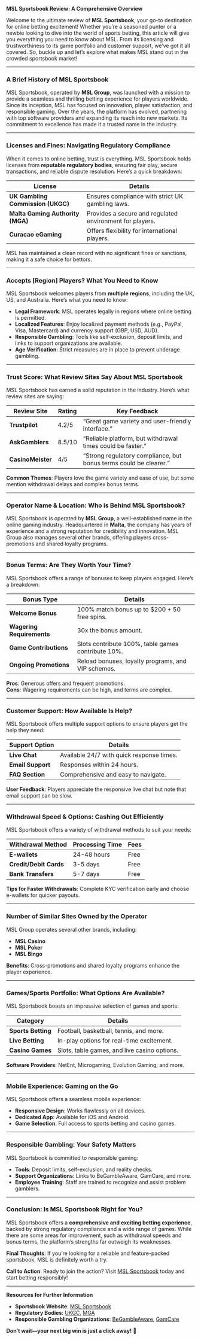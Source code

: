 **MSL Sportsbook Review: A Comprehensive Overview**  

Welcome to the ultimate review of **MSL Sportsbook**, your go-to destination for online betting excitement! Whether you’re a seasoned punter or a newbie looking to dive into the world of sports betting, this article will give you everything you need to know about MSL. From its licensing and trustworthiness to its game portfolio and customer support, we’ve got it all covered. So, buckle up and let’s explore what makes MSL stand out in the crowded sportsbook market!  

---

### **A Brief History of MSL Sportsbook**  
MSL Sportsbook, operated by **MSL Group**, was launched with a mission to provide a seamless and thrilling betting experience for players worldwide. Since its inception, MSL has focused on innovation, player satisfaction, and responsible gaming. Over the years, the platform has evolved, partnering with top software providers and expanding its reach into new markets. Its commitment to excellence has made it a trusted name in the industry.  

---

### **Licenses and Fines: Navigating Regulatory Compliance**  
When it comes to online betting, trust is everything. MSL Sportsbook holds licenses from **reputable regulatory bodies**, ensuring fair play, secure transactions, and reliable dispute resolution. Here’s a quick breakdown:  

| **License**         | **Details**                                                                 |
|----------------------|-----------------------------------------------------------------------------|
| **UK Gambling Commission (UKGC)** | Ensures compliance with strict UK gambling laws.                            |
| **Malta Gaming Authority (MGA)**  | Provides a secure and regulated environment for players.                    |
| **Curacao eGaming**  | Offers flexibility for international players.                               |

MSL has maintained a clean record with no significant fines or sanctions, making it a safe choice for bettors.  

---

### **Accepts [Region] Players? What You Need to Know**  
MSL Sportsbook welcomes players from **multiple regions**, including the UK, US, and Australia. Here’s what you need to know:  

- **Legal Framework**: MSL operates legally in regions where online betting is permitted.  
- **Localized Features**: Enjoy localized payment methods (e.g., PayPal, Visa, Mastercard) and currency support (GBP, USD, AUD).  
- **Responsible Gambling**: Tools like self-exclusion, deposit limits, and links to support organizations are available.  
- **Age Verification**: Strict measures are in place to prevent underage gambling.  

---

### **Trust Score: What Review Sites Say About MSL Sportsbook**  
MSL Sportsbook has earned a solid reputation in the industry. Here’s what review sites are saying:  

| **Review Site**      | **Rating** | **Key Feedback**                                                                 |
|----------------------|------------|----------------------------------------------------------------------------------|
| **Trustpilot**       | 4.2/5      | “Great game variety and user-friendly interface.”                                |
| **AskGamblers**      | 8.5/10     | “Reliable platform, but withdrawal times could be faster.”                      |
| **CasinoMeister**    | 4/5        | “Strong regulatory compliance, but bonus terms could be clearer.”               |

**Common Themes**: Players love the game variety and ease of use, but some mention withdrawal delays and complex bonus terms.  

---

### **Operator Name & Location: Who is Behind MSL Sportsbook?**  
MSL Sportsbook is operated by **MSL Group**, a well-established name in the online gaming industry. Headquartered in **Malta**, the company has years of experience and a strong reputation for credibility and innovation. MSL Group also manages several other brands, offering players cross-promotions and shared loyalty programs.  

---

### **Bonus Terms: Are They Worth Your Time?**  
MSL Sportsbook offers a range of bonuses to keep players engaged. Here’s a breakdown:  

| **Bonus Type**       | **Details**                                                                 |
|----------------------|-----------------------------------------------------------------------------|
| **Welcome Bonus**    | 100% match bonus up to $200 + 50 free spins.                                |
| **Wagering Requirements** | 30x the bonus amount.                                                      |
| **Game Contributions** | Slots contribute 100%, table games contribute 10%.                         |
| **Ongoing Promotions** | Reload bonuses, loyalty programs, and VIP schemes.                         |

**Pros**: Generous offers and frequent promotions.  
**Cons**: Wagering requirements can be high, and terms are complex.  

---

### **Customer Support: How Available Is Help?**  
MSL Sportsbook offers multiple support options to ensure players get the help they need:  

| **Support Option**   | **Details**                                                                 |
|----------------------|-----------------------------------------------------------------------------|
| **Live Chat**        | Available 24/7 with quick response times.                                   |
| **Email Support**    | Responses within 24 hours.                                                 |
| **FAQ Section**      | Comprehensive and easy to navigate.                                        |

**User Feedback**: Players appreciate the responsive live chat but note that email support can be slow.  

---

### **Withdrawal Speed & Options: Cashing Out Efficiently**  
MSL Sportsbook offers a variety of withdrawal methods to suit your needs:  

| **Withdrawal Method** | **Processing Time** | **Fees** |
|----------------------|---------------------|----------|
| **E-wallets**        | 24-48 hours         | Free     |
| **Credit/Debit Cards** | 3-5 days           | Free     |
| **Bank Transfers**   | 5-7 days            | Free     |

**Tips for Faster Withdrawals**: Complete KYC verification early and choose e-wallets for quicker payouts.  

---

### **Number of Similar Sites Owned by the Operator**  
MSL Group operates several other brands, including:  

- **MSL Casino**  
- **MSL Poker**  
- **MSL Bingo**  

**Benefits**: Cross-promotions and shared loyalty programs enhance the player experience.  

---

### **Games/Sports Portfolio: What Options Are Available?**  
MSL Sportsbook boasts an impressive selection of games and sports:  

| **Category**         | **Details**                                                                 |
|----------------------|-----------------------------------------------------------------------------|
| **Sports Betting**   | Football, basketball, tennis, and more.                                    |
| **Live Betting**     | In-play options for real-time excitement.                                  |
| **Casino Games**     | Slots, table games, and live casino options.                               |

**Software Providers**: NetEnt, Microgaming, Evolution Gaming, and more.  

---

### **Mobile Experience: Gaming on the Go**  
MSL Sportsbook offers a seamless mobile experience:  

- **Responsive Design**: Works flawlessly on all devices.  
- **Dedicated App**: Available for iOS and Android.  
- **Game Selection**: Full access to sports betting and casino games.  

---

### **Responsible Gambling: Your Safety Matters**  
MSL Sportsbook is committed to responsible gaming:  

- **Tools**: Deposit limits, self-exclusion, and reality checks.  
- **Support Organizations**: Links to BeGambleAware, GamCare, and more.  
- **Employee Training**: Staff are trained to recognize and assist problem gamblers.  

---

### **Conclusion: Is MSL Sportsbook Right for You?**  
MSL Sportsbook offers a **comprehensive and exciting betting experience**, backed by strong regulatory compliance and a wide range of games. While there are some areas for improvement, such as withdrawal speeds and bonus terms, the platform’s strengths far outweigh its weaknesses.  

**Final Thoughts**: If you’re looking for a reliable and feature-packed sportsbook, MSL is definitely worth a try.  

**Call to Action**: Ready to join the action? Visit [MSL Sportsbook](http://mslgroup.com) today and start betting responsibly!  

---

**Resources for Further Information**  
- **Sportsbook Website**: [MSL Sportsbook](http://mslgroup.com)  
- **Regulatory Bodies**: [UKGC](https://www.gamblingcommission.gov.uk), [MGA](https://www.mga.org.mt)  
- **Responsible Gambling Organizations**: [BeGambleAware](https://www.begambleaware.org), [GamCare](https://www.gamcare.org.uk)  

**Don’t wait—your next big win is just a click away!** 🚀